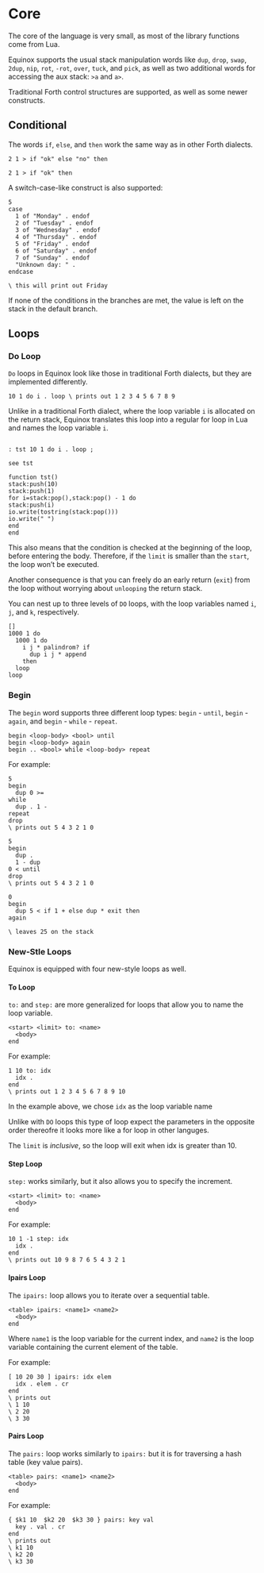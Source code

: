 # Core

The core of the language is very small, as most of the library functions come from Lua.

Equinox supports the usual stack manipulation words like `dup`, `drop`, `swap`, `2dup`, `nip`, `rot`, `-rot`, `over`, `tuck`, and `pick`, as well as two additional words for accessing the aux stack: `>a` and `a>`.

Traditional Forth control structures are supported, as well as some newer constructs.

## Conditional 

The words `if`, `else`, and `then` work the same way as in other Forth dialects.

```forth
2 1 > if "ok" else "no" then

2 1 > if "ok" then

```

A switch-case-like construct is also supported:

```forth
5
case
  1 of "Monday" . endof
  2 of "Tuesday" . endof
  3 of "Wednesday" . endof
  4 of "Thursday" . endof
  5 of "Friday" . endof
  6 of "Saturday" . endof
  7 of "Sunday" . endof
  "Unknown day: " .
endcase

\ this will print out Friday
```

If none of the conditions in the branches are met, the value is left on the stack in the default branch.

## Loops

### Do Loop

`Do` loops in Equinox look like those in traditional Forth dialects, but they are implemented differently.

```forth
10 1 do i . loop \ prints out 1 2 3 4 5 6 7 8 9
```

Unlike in a traditional Forth dialect, where the loop variable `i` is allocated on the return stack, Equinox translates this loop into a regular for loop in Lua and names the loop variable `i`.

```forth

: tst 10 1 do i . loop ;

see tst

function tst()
stack:push(10)
stack:push(1)
for i=stack:pop(),stack:pop() - 1 do
stack:push(i)
io.write(tostring(stack:pop()))
io.write(" ")
end
end
```

This also means that the condition is checked at the beginning of the loop, before entering the body. 
Therefore, if the `limit` is smaller than the `start`, the loop won’t be executed.

Another consequence is that you can freely do an early return (`exit`) from the loop without worrying about `unlooping` the return stack.

You can nest up to three levels of `DO` loops, with the loop variables named `i`, `j`, and `k`, respectively.

```forth
[]
1000 1 do
  1000 1 do
    i j * palindrom? if
      dup i j * append
    then
  loop
loop
```

### Begin

The `begin` word supports three different loop types: `begin` - `until`, `begin` - `again`, and `begin` - `while` - `repeat`.

```
begin <loop-body> <bool> until
begin <loop-body> again
begin .. <bool> while <loop-body> repeat
```

For example:

```forth
5
begin
  dup 0 >=
while
  dup . 1 -
repeat
drop
\ prints out 5 4 3 2 1 0
```

```forth
5
begin
  dup .
  1 - dup
0 < until
drop
\ prints out 5 4 3 2 1 0
```

```forth
0
begin
  dup 5 < if 1 + else dup * exit then
again

\ leaves 25 on the stack

```

### New-Stle Loops

Equinox is equipped with four new-style loops as well.

#### To Loop

`to:` and `step:` are more generalized for loops that allow you to name the loop variable.

```forth
<start> <limit> to: <name>
  <body>
end
```

For example:

```forth
1 10 to: idx
  idx .
end
\ prints out 1 2 3 4 5 6 7 8 9 10
```

In the example above, we chose `idx` as the loop variable name

Unlike with `DO` loops this type of loop expect the parameters in the opposite order thereofre it looks more like a for loop in other languges.

The `limit` is *inclusive*, so the loop will exit when idx is greater than 10.

#### Step Loop

`step:` works similarly, but it also allows you to specify the increment.

```forth
<start> <limit> to: <name>
  <body>
end
```

For example:

```forth
10 1 -1 step: idx
  idx .
end
\ prints out 10 9 8 7 6 5 4 3 2 1
```

#### Ipairs Loop

The `ipairs:` loop allows you to iterate over a sequential table.

```forth
<table> ipairs: <name1> <name2>
  <body>
end
```

Where `name1` is the loop variable for the current index, and `name2` is the loop variable containing the current element of the table.

For example:

```forth
[ 10 20 30 ] ipairs: idx elem
  idx . elem . cr
end
\ prints out
\ 1 10
\ 2 20
\ 3 30
```

#### Pairs Loop

The `pairs:` loop works similarly to `ipairs:` but it is for traversing a hash table (key value pairs).


```forth
<table> pairs: <name1> <name2>
  <body>
end
```

For example:

```forth
{ $k1 10  $k2 20  $k3 30 } pairs: key val
  key . val . cr
end
\ prints out
\ k1 10
\ k2 20
\ k3 30
```
